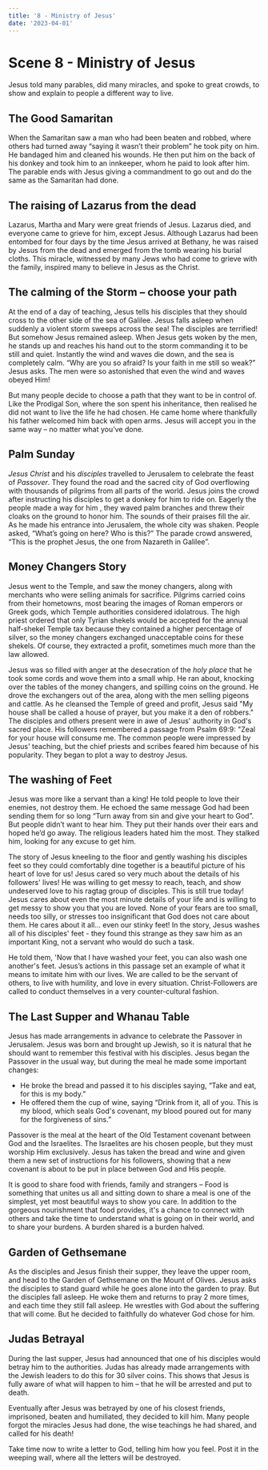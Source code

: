 ```yaml
---
title: '8 - Ministry of Jesus'
date: '2023-04-01'
---
```


# Scene 8 - Ministry of Jesus

Jesus told many parables, did many miracles, and spoke to great crowds, to show and explain to people a different way to live.

## The Good Samaritan

When the Samaritan saw a man who had been beaten and robbed, where others had turned away “saying it wasn’t their problem” he took pity on him. He bandaged him and cleaned his wounds. He then put him on the back of his donkey and took him to an innkeeper, whom he paid to look after him. The parable ends with Jesus giving a commandment to go out and do the same as the Samaritan had done.

## The raising of Lazarus from the dead

Lazarus, Martha and Mary were great friends of Jesus. Lazarus died, and everyone came to grieve for him, except Jesus. Although Lazarus had been entombed for four days by the time Jesus arrived at Bethany, he was raised by Jesus from the dead and emerged from the tomb wearing his burial cloths. This miracle, witnessed by many Jews who had come to grieve with the family, inspired many to believe in Jesus as the Christ.

## The calming of the Storm – choose your path

At the end of a day of teaching, Jesus tells his disciples that they should cross to the other side of the sea of Galilee. Jesus falls asleep when suddenly a violent storm sweeps across the sea! The disciples are terrified! But somehow Jesus remained asleep. When Jesus gets woken by the men, he stands up and reaches his hand out to the storm commanding it to be still and quiet. Instantly the wind and waves die down, and the sea is completely calm. “Why are you so afraid? Is your faith in me still so weak?” Jesus asks. The men were so astonished that even the wind and waves obeyed Him!

But many people decide to choose a path that they want to be in control of. Like the Prodigal Son, where the son spent his inheritance, then realised he did not want to live the life he had chosen. He came home where thankfully his father welcomed him back with open arms. Jesus will accept you in the same way – no matter what you’ve done.

## Palm Sunday

_Jesus Christ_ and his _disciples_ travelled to Jerusalem to celebrate the feast of _Passover_. They found the road and the sacred city of God overflowing with thousands of pilgrims from all parts of the world. Jesus joins the crowd after instructing his disciples to get a donkey for him to ride on. Eagerly the people made a way for him , they waved palm branches and threw their cloaks on the ground to honor him. The sounds of their praises fill the air. As he made his entrance into Jerusalem, the whole city was shaken. People asked, “What’s going on here? Who is this?” The parade crowd answered, “This is the prophet Jesus, the one from Nazareth in Galilee”.

## Money Changers Story

Jesus went to the Temple, and saw the money changers, along with merchants who were selling animals for sacrifice. Pilgrims carried coins from their hometowns, most bearing the images of Roman emperors or Greek gods, which Temple authorities considered idolatrous. The high priest ordered that only Tyrian shekels would be accepted for the annual half-shekel Temple tax because they contained a higher percentage of silver, so the money changers exchanged unacceptable coins for these shekels. Of course, they extracted a profit, sometimes much more than the law allowed.

Jesus was so filled with anger at the desecration of the _holy place_ that he took some cords and wove them into a small whip. He ran about, knocking over the tables of the money changers, and spilling coins on the ground. He drove the exchangers out of the area, along with the men selling pigeons and cattle. As he cleansed the Temple of greed and profit, Jesus said "My house shall be called a house of prayer, but you make it a den of robbers." The disciples and others present were in awe of Jesus' authority in God's sacred place. His followers remembered a passage from Psalm 69:9: "Zeal for your house will consume me. The common people were impressed by Jesus' teaching, but the chief priests and scribes feared him because of his popularity. They began to plot a way to destroy Jesus.

## The washing of Feet

Jesus was more like a servant than a king! He told people to love their enemies, not destroy them. He echoed the same message God had been sending them for so long “Turn away from sin and give your heart to God”. But people didn’t want to hear him. They put their hands over their ears and hoped he’d go away. The religious leaders hated him the most. They stalked him, looking for any excuse to get him.

The story of Jesus kneeling to the floor and gently washing his disciples feet so they could comfortably dine together is a beautiful picture of his heart of love for us! Jesus cared so very much about the details of his followers' lives! He was willing to get messy to reach, teach, and show undeserved love to his ragtag group of disciples. This is still true today! Jesus cares about even the most minute details of your life and is willing to get messy to show you that you are loved. None of your fears are too small, needs too silly, or stresses too insignificant that God does not care about them. He cares about it all… even our stinky feet! In the story, Jesus washes all of his disciples' feet - they found this strange as they saw him as an important King, not a servant who would do such a task.

He told them, 'Now that I have washed your feet, you can also wash one another's feet. Jesus’s actions in this passage set an example of what it means to imitate him with our lives. We are called to be the servant of others, to live with humility, and love in every situation. Christ-Followers are called to conduct themselves in a very counter-cultural fashion.

## The Last Supper and Whanau Table

Jesus has made arrangements in advance to celebrate the Passover in Jerusalem. Jesus was born and brought up Jewish, so it is natural that he should want to remember this festival with his disciples.
Jesus began the Passover in the usual way, but during the meal he made some important changes:

- He broke the bread and passed it to his disciples saying, “Take and eat, for this is my body.”
- He offered them the cup of wine, saying “Drink from it, all of you. This is my blood, which seals God's covenant, my blood poured out for many for the forgiveness of sins.”

Passover is the meal at the heart of the Old Testament covenant between God and the Israelites. The Israelites are his chosen people, but they must worship Him exclusively. Jesus has taken the bread and wine and given them a new set of instructions for his followers, showing that a new covenant is about to be put in place between God and His people.

It is good to share food with friends, family and strangers – Food is something that unites us all and sitting down to share a meal is one of the simplest, yet most beautiful ways to show you care. In addition to the gorgeous nourishment that food provides, it's a chance to connect with others and take the time to understand what is going on in their world, and to share your burdens. A burden shared is a burden halved.

## Garden of Gethsemane

As the disciples and Jesus finish their supper, they leave the upper room, and head to the Garden of Gethsemane on the Mount of Olives. Jesus asks the disciples to stand guard while he goes alone into the garden to pray. But the disciples fall asleep. He woke them and returns to pray 2 more times, and each time they still fall asleep. He wrestles with God about the suffering that will come. But he decided to faithfully do whatever God chose for him.

## Judas Betrayal

During the last supper, Jesus had announced that one of his disciples would betray him to the authorities. Judas has already made arrangements with the Jewish leaders to do this for 30 silver coins. This shows that Jesus is fully aware of what will happen to him – that he will be arrested and put to death.

Eventually after Jesus was betrayed by one of his closest friends, imprisoned, beaten and humiliated, they decided to kill him. Many people forgot the miracles Jesus had done, the wise teachings he had shared, and called for his death!

Take time now to write a letter to God, telling him how you feel. Post it in the weeping wall, where all the letters will be destroyed.
